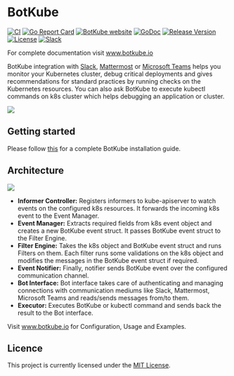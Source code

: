# BotKube

[![CI](https://github.com/kubeshop/botkube/workflows/CI/badge.svg?branch=main)](https://github.com/kubeshop/botkube/actions?query=workflow%3ACI+branch%3Amain)
[![Go Report Card](https://goreportcard.com/badge/github.com/kubeshop/botkube)](https://goreportcard.com/report/github.com/kubeshop/botkube)
[![BotKube website](https://img.shields.io/badge/docs-botkube.io-blue.svg)](https://botkube.io)
[![GoDoc](https://godoc.org/github.com/kubeshop/botkube?status.svg)](https://godoc.org/github.com/kubeshop/botkube)
[![Release Version](https://img.shields.io/github/v/release/kubeshop/botkube?label=Botkube)](https://github.com/kubeshop/botkube/releases/latest)
[![License](https://img.shields.io/github/license/kubeshop/botkube?color=light%20green&logo=github)](https://github.com/kubeshop/botkube/blob/main/LICENSE)
[![Slack](https://badgen.net/badge/slack/BotKube?icon=slack)](http://join.botkube.io/)


For complete documentation visit www.botkube.io

BotKube integration with [Slack](https://slack.com), [Mattermost](https://mattermost.com) or [Microsoft Teams](https://www.microsoft.com/microsoft-365/microsoft-teams/group-chat-software) helps you monitor your Kubernetes cluster, debug critical deployments and gives recommendations for standard practices by running checks on the Kubernetes resources.
You can also ask BotKube to execute kubectl commands on k8s cluster which helps debugging an application or cluster.

![](botkube-title.jpg)

## Getting started
Please follow [this](https://www.botkube.io/installation/) for a complete BotKube installation guide.

## Architecture
![](/botkube_arch.jpg)
- **Informer Controller:** Registers informers to kube-apiserver to watch events on the configured k8s resources. It forwards the incoming k8s event to the Event Manager.
- **Event Manager:** Extracts required fields from k8s event object and creates a new BotKube event struct. It passes BotKube event struct to the Filter Engine.
- **Filter Engine:** Takes the k8s object and BotKube event struct and runs Filters on them. Each filter runs some validations on the k8s object and modifies the messages in the BotKube event struct if required.
- **Event Notifier:** Finally, notifier sends BotKube event over the configured communication channel.
- **Bot Interface:** Bot interface takes care of authenticating and managing connections with communication mediums like Slack, Mattermost, Microsoft Teams and reads/sends messages from/to them.
- **Executor:** Executes BotKube or kubectl command and sends back the result to the Bot interface.

Visit www.botkube.io for Configuration, Usage and Examples.

## Licence

This project is currently licensed under the [MIT License](https://github.com/kubeshop/botkube/blob/main/LICENSE).
